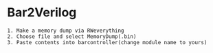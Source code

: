 # Bar2Verilog

    1. Make a memory dump via RWeverything
    2. Choose file and select MemoryDump(.bin)
    3. Paste contents into barcontroller(change module name to yours)